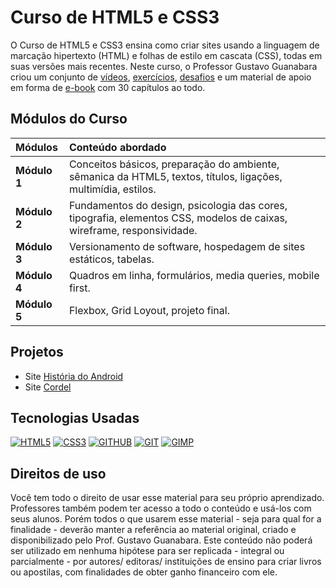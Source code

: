 # Curso de HTML5 e CSS3

O Curso de HTML5 e CSS3 ensina como criar sites usando a linguagem de marcação hipertexto (HTML) e folhas de estilo em cascata (CSS), todas em suas versões mais recentes. Neste curso, o Professor Gustavo Guanabara criou um conjunto de [vídeos](https://www.youtube.com/watch?v=Ejkb_YpuHWs&list=PLHz_AreHm4dkZ9-atkcmcBaMZdmLHft8n), [exercícios](https://github.com/gustavoguanabara/html-css/tree/master/exercicios), [desafios](https://github.com/gustavoguanabara/html-css/tree/master/desafios) e um material de apoio em forma de [e-book](https://github.com/gustavoguanabara/html-css/tree/master/aulas-pdf) com 30 capítulos ao todo. 

## Módulos do Curso

| **Módulos**  | **Conteúdo abordado**                                                                                                 |
| :----------- | :-------------------------------------------------------------------------------------------------------------------- |
| **Módulo 1** | Conceitos básicos, preparação do ambiente, sêmanica da HTML5, textos, títulos, ligações, multimídia, estilos.         |
| **Módulo 2** | Fundamentos do design, psicologia das cores, tipografia, elementos CSS, modelos de caixas, wireframe, responsividade. |
| **Módulo 3** | Versionamento de software, hospedagem de sites estáticos, tabelas.                                                    |
| **Módulo 4** | Quadros em linha, formulários, media queries, mobile first.                                                            |
| **Módulo 5** | Flexbox, Grid Loyout, projeto final.                                                                                  |

## Projetos

- Site [História do Android](https://jorgehenriquevs.github.io/html-css/desafios/d010/)
- Site [Cordel](https://jorgehenriquevs.github.io/html-css/desafios/d012/)

## Tecnologias Usadas

[![HTML5](https://img.shields.io/badge/HTML5-E34F26?style=for-the-badge&logo=html5&logoColor=white)](https://github.com/JorgeHenriqueVS/html-css)
[![CSS3](https://img.shields.io/badge/CSS3-1572B6?style=for-the-badge&logo=css3&logoColor=white)](https://github.com/JorgeHenriqueVS/html-css)
[![GITHUB](https://img.shields.io/badge/GitHub-56347C?style=for-the-badge&logo=github&logoColor=white)](https://github.com/JorgeHenriqueVS/html-css)
[![GIT](https://img.shields.io/badge/GIT-E44C30?style=for-the-badge&logo=git&logoColor=white)](https://github.com/JorgeHenriqueVS/html-css)
[![GIMP](https://img.shields.io/badge/gimp-5C5543?style=for-the-badge&logo=gimp&logoColor=white)](https://github.com/JorgeHenriqueVS/html-css)

## Direitos de uso

Você tem todo o direito de usar esse material para seu próprio aprendizado. Professores também podem ter acesso a todo o conteúdo e usá-los com seus alunos. Porém todos o que usarem esse material - seja para qual for a finalidade - deverão manter a referência ao material original, criado e disponibilizado pelo Prof. Gustavo Guanabara. Este conteúdo não poderá ser utilizado em nenhuma hipótese para ser replicada - integral ou parcialmente - por autores/ editoras/ instituições de ensino para criar livros ou apostilas, com finalidades de obter ganho financeiro com ele.
